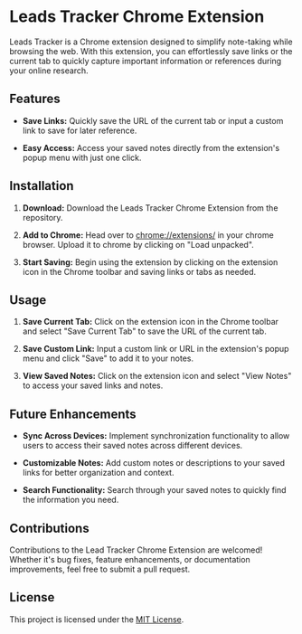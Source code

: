 # Leads Tracker Chrome Extension

Leads Tracker is a Chrome extension designed to simplify note-taking while browsing the web. With this extension, you can effortlessly save links or the current tab to quickly capture important information or references during your online research.

## Features

- **Save Links:** Quickly save the URL of the current tab or input a custom link to save for later reference.

- **Easy Access:** Access your saved notes directly from the extension's popup menu with just one click.


## Installation

1. **Download:** Download the Leads Tracker Chrome Extension from the repository.

2. **Add to Chrome:** Head over to [chrome://extensions/](chrome://extensions/) in your chrome browser. Upload it to chrome by clicking on "Load unpacked".

3. **Start Saving:** Begin using the extension by clicking on the extension icon in the Chrome toolbar and saving links or tabs as needed.

## Usage

1. **Save Current Tab:** Click on the extension icon in the Chrome toolbar and select "Save Current Tab" to save the URL of the current tab.

2. **Save Custom Link:** Input a custom link or URL in the extension's popup menu and click "Save" to add it to your notes.

3. **View Saved Notes:** Click on the extension icon and select "View Notes" to access your saved links and notes.

## Future Enhancements

- **Sync Across Devices:** Implement synchronization functionality to allow users to access their saved notes across different devices.

- **Customizable Notes:** Add custom notes or descriptions to your saved links for better organization and context.

- **Search Functionality:** Search through your saved notes to quickly find the information you need.


## Contributions

Contributions to the Lead Tracker Chrome Extension are welcomed! Whether it's bug fixes, feature enhancements, or documentation improvements, feel free to submit a pull request.

## License

This project is licensed under the [MIT License](https://kopplin.mit-license.org).
